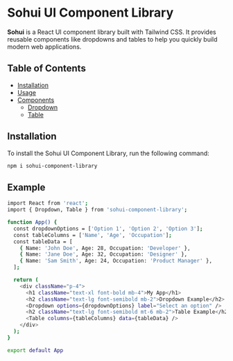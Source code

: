 # Sohui UI Component Library

**Sohui** is a React UI component library built with Tailwind CSS. It provides reusable components like dropdowns and tables to help you quickly build modern web applications.

## Table of Contents

-  [Installation](#installation)
-  [Usage](#usage)
-  [Components](#components)
   -  [Dropdown](#dropdown)
   -  [Table](#table)

## Installation

To install the Sohui UI Component Library, run the following command:

```bash
npm i sohui-component-library
```

## Example

```bash
import React from 'react';
import { Dropdown, Table } from 'sohui-component-library';

function App() {
  const dropdownOptions = ['Option 1', 'Option 2', 'Option 3'];
  const tableColumns = ['Name', 'Age', 'Occupation'];
  const tableData = [
    { Name: 'John Doe', Age: 28, Occupation: 'Developer' },
    { Name: 'Jane Doe', Age: 32, Occupation: 'Designer' },
    { Name: 'Sam Smith', Age: 24, Occupation: 'Product Manager' },
  ];

  return (
    <div className="p-4">
      <h1 className="text-xl font-bold mb-4">My App</h1>
      <h2 className="text-lg font-semibold mb-2">Dropdown Example</h2>
      <Dropdown options={dropdownOptions} label="Select an option" />
      <h2 className="text-lg font-semibold mt-6 mb-2">Table Example</h2>
      <Table columns={tableColumns} data={tableData} />
    </div>
  );
}

export default App

```
